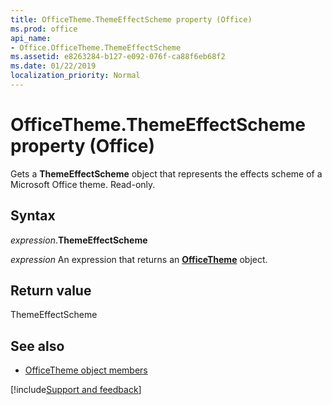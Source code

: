 ```yaml
---
title: OfficeTheme.ThemeEffectScheme property (Office)
ms.prod: office
api_name:
- Office.OfficeTheme.ThemeEffectScheme
ms.assetid: e8263284-b127-e092-076f-ca88f6eb68f2
ms.date: 01/22/2019
localization_priority: Normal
---
```



# OfficeTheme.ThemeEffectScheme property (Office)

Gets a **ThemeEffectScheme** object that represents the effects scheme of a Microsoft Office theme. Read-only.


## Syntax

_expression_.**ThemeEffectScheme**

_expression_ An expression that returns an **[OfficeTheme](Office.OfficeTheme.md)** object.


## Return value

ThemeEffectScheme


## See also

- [OfficeTheme object members](overview/library-reference/officetheme-members-office.md)



[!include[Support and feedback](~/includes/feedback-boilerplate.md)]